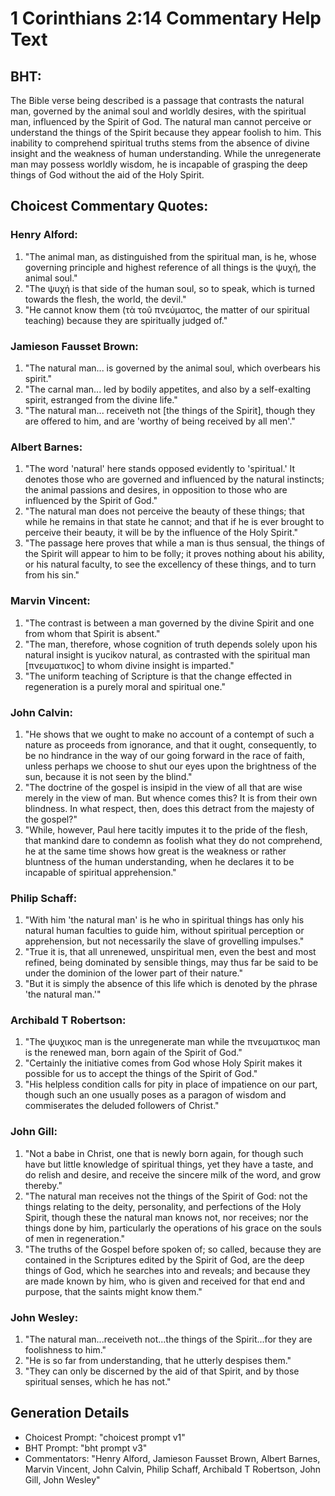# 1 Corinthians 2:14 Commentary Help Text

## BHT:
The Bible verse being described is a passage that contrasts the natural man, governed by the animal soul and worldly desires, with the spiritual man, influenced by the Spirit of God. The natural man cannot perceive or understand the things of the Spirit because they appear foolish to him. This inability to comprehend spiritual truths stems from the absence of divine insight and the weakness of human understanding. While the unregenerate man may possess worldly wisdom, he is incapable of grasping the deep things of God without the aid of the Holy Spirit.

## Choicest Commentary Quotes:
### Henry Alford:
1. "The animal man, as distinguished from the spiritual man, is he, whose governing principle and highest reference of all things is the ψυχή, the animal soul."
2. "The ψυχή is that side of the human soul, so to speak, which is turned towards the flesh, the world, the devil."
3. "He cannot know them (τὰ τοῦ πνεύματος, the matter of our spiritual teaching) because they are spiritually judged of."

### Jamieson Fausset Brown:
1. "The natural man... is governed by the animal soul, which overbears his spirit." 
2. "The carnal man... led by bodily appetites, and also by a self-exalting spirit, estranged from the divine life." 
3. "The natural man... receiveth not [the things of the Spirit], though they are offered to him, and are 'worthy of being received by all men'."

### Albert Barnes:
1. "The word 'natural' here stands opposed evidently to 'spiritual.' It denotes those who are governed and influenced by the natural instincts; the animal passions and desires, in opposition to those who are influenced by the Spirit of God."
2. "The natural man does not perceive the beauty of these things; that while he remains in that state he cannot; and that if he is ever brought to perceive their beauty, it will be by the influence of the Holy Spirit."
3. "The passage here proves that while a man is thus sensual, the things of the Spirit will appear to him to be folly; it proves nothing about his ability, or his natural faculty, to see the excellency of these things, and to turn from his sin."

### Marvin Vincent:
1. "The contrast is between a man governed by the divine Spirit and one from whom that Spirit is absent."
2. "The man, therefore, whose cognition of truth depends solely upon his natural insight is yucikov natural, as contrasted with the spiritual man [πνευματικος] to whom divine insight is imparted."
3. "The uniform teaching of Scripture is that the change effected in regeneration is a purely moral and spiritual one."

### John Calvin:
1. "He shows that we ought to make no account of a contempt of such a nature as proceeds from ignorance, and that it ought, consequently, to be no hindrance in the way of our going forward in the race of faith, unless perhaps we choose to shut our eyes upon the brightness of the sun, because it is not seen by the blind."
2. "The doctrine of the gospel is insipid in the view of all that are wise merely in the view of man. But whence comes this? It is from their own blindness. In what respect, then, does this detract from the majesty of the gospel?"
3. "While, however, Paul here tacitly imputes it to the pride of the flesh, that mankind dare to condemn as foolish what they do not comprehend, he at the same time shows how great is the weakness or rather bluntness of the human understanding, when he declares it to be incapable of spiritual apprehension."

### Philip Schaff:
1. "With him 'the natural man' is he who in spiritual things has only his natural human faculties to guide him, without spiritual perception or apprehension, but not necessarily the slave of grovelling impulses."
2. "True it is, that all unrenewed, unspiritual men, even the best and most refined, being dominated by sensible things, may thus far be said to be under the dominion of the lower part of their nature."
3. "But it is simply the absence of this life which is denoted by the phrase 'the natural man.'"

### Archibald T Robertson:
1. "The ψυχικος man is the unregenerate man while the πνευματικος man is the renewed man, born again of the Spirit of God." 
2. "Certainly the initiative comes from God whose Holy Spirit makes it possible for us to accept the things of the Spirit of God." 
3. "His helpless condition calls for pity in place of impatience on our part, though such an one usually poses as a paragon of wisdom and commiserates the deluded followers of Christ."

### John Gill:
1. "Not a babe in Christ, one that is newly born again, for though such have but little knowledge of spiritual things, yet they have a taste, and do relish and desire, and receive the sincere milk of the word, and grow thereby."
2. "The natural man receives not the things of the Spirit of God: not the things relating to the deity, personality, and perfections of the Holy Spirit, though these the natural man knows not, nor receives; nor the things done by him, particularly the operations of his grace on the souls of men in regeneration."
3. "The truths of the Gospel before spoken of; so called, because they are contained in the Scriptures edited by the Spirit of God, are the deep things of God, which he searches into and reveals; and because they are made known by him, who is given and received for that end and purpose, that the saints might know them."

### John Wesley:
1. "The natural man...receiveth not...the things of the Spirit...for they are foolishness to him." 
2. "He is so far from understanding, that he utterly despises them." 
3. "They can only be discerned by the aid of that Spirit, and by those spiritual senses, which he has not."


## Generation Details
- Choicest Prompt: "choicest prompt v1"
- BHT Prompt: "bht prompt v3"
- Commentators: "Henry Alford, Jamieson Fausset Brown, Albert Barnes, Marvin Vincent, John Calvin, Philip Schaff, Archibald T Robertson, John Gill, John Wesley"
